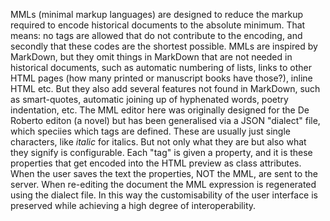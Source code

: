 MMLs (minimal markup languages) are designed to reduce the markup 
required to encode historical documents to the absolute minimum. That 
means: no tags are allowed that do not contribute to the encoding, and 
secondly that these codes are the shortest possible. MMLs are inspired 
by MarkDown, but they omit things in MarkDown that are not needed in 
historical documents, such as automatic numbering of lists, links to 
other HTML pages (how many printed or manuscript books have those?), 
inline HTML etc. But they also add several features not found in 
MarkDown, such as smart-quotes, automatic joining up of hyphenated 
words, poetry indentation, etc. The MML editor here was originally 
designed for the De Roberto editon (a novel) but has been generalised 
via a JSON "dialect" file, which speciies which tags are defined. These 
are usually just single characters, like *italic* for italics. But not 
only what they are but also what they signify is configurable. Each 
"tag" is given a property, and it is these properties that get encoded 
into the HTML preview as class attributes. When the user saves the text 
the properties, NOT the MML, are sent to the server. When re-editing the 
document the MML expression is regenerated using the dialect file. In 
this way the customisability of the user interface is preserved while 
achieving a high degree of interoperability.
